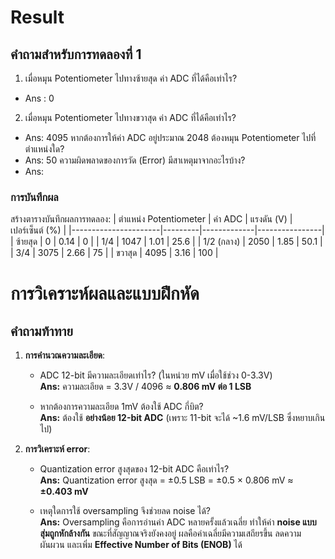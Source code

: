 # Result
## คำถามสำหรับการทดลองที่ 1
1. เมื่อหมุน Potentiometer ไปทางซ้ายสุด ค่า ADC ที่ได้คือเท่าไร?
- Ans : 0
2. เมื่อหมุน Potentiometer ไปทางขวาสุด ค่า ADC ที่ได้คือเท่าไร?
- Ans: 4095
หากต้องการให้ค่า ADC อยู่ประมาณ 2048 ต้องหมุน Potentiometer ไปที่ตำแหน่งใด?
- Ans: 50
ความผิดพลาดของการวัด (Error) มีสาเหตุมาจากอะไรบ้าง?
- Ans: 

### การบันทึกผล
สร้างตารางบันทึกผลการทดลอง:
| ตำแหน่ง Potentiometer | ค่า ADC | แรงดัน (V) | เปอร์เซ็นต์ (%) |
|----------------------|---------|-------------|----------------|
| ซ้ายสุด               |   0   |     0.14   |             0   |
| 1/4                  |   1047      |      1.01       |     25.6          |
| 1/2 (กลาง)            |    2050     |         1.85    |            50.1    |
| 3/4                  |      3075   |        2.66     |          75      |
| ขวาสุด                |    4095     |     3.16        |       100         |


# การวิเคราะห์ผลและแบบฝึกหัด

## คำถามท้าทาย

1. **การคำนวณความละเอียด**:  
   - ADC 12-bit มีความละเอียดเท่าไร? (ในหน่วย mV เมื่อใช้ช่วง 0-3.3V)  
     **Ans:** ความละเอียด = 3.3V / 4096 ≈ **0.806 mV ต่อ 1 LSB**  

   - หากต้องการความละเอียด 1mV ต้องใช้ ADC กี่บิต?  
     **Ans:** ต้องใช้ **อย่างน้อย 12-bit ADC** (เพราะ 11-bit จะได้ ~1.6 mV/LSB ซึ่งหยาบเกินไป)  


2. **การวิเคราะห์ error**:  
   - Quantization error สูงสุดของ 12-bit ADC คือเท่าไร?  
     **Ans:** Quantization error สูงสุด = ±0.5 LSB = ±0.5 × 0.806 mV ≈ **±0.403 mV**  

   - เหตุใดการใช้ oversampling จึงช่วยลด noise ได้?  
     **Ans:** Oversampling คือการอ่านค่า ADC หลายครั้งแล้วเฉลี่ย ทำให้ค่า **noise แบบสุ่มถูกหักล้างกัน** ขณะที่สัญญาณจริงยังคงอยู่ ผลคือค่าเฉลี่ยมีความเสถียรขึ้น ลดความผันผวน และเพิ่ม **Effective Number of Bits (ENOB)** ได้  


